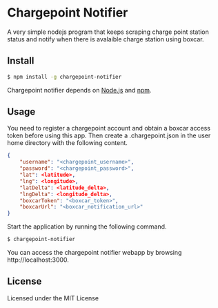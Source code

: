 # Chargepoint Notifier

A very simple nodejs program that keeps scraping charge point station status and notify when there is avalaible charge station using boxcar.

## Install

```sh
$ npm install -g chargepoint-notifier
```

Chargepoint notifier depends on [Node.js](http://nodejs.org/) and [npm](http://npmjs.org/).

## Usage

You need to register a chargepoint account and obtain a boxcar access token before using this app. Then create a .chargepoint.json in the user home directory with the following content.

```json
{
    "username": "<chargepoint_username>",
    "password": "<chargepoint_password>",
    "lat": <latitude>,
    "lng": <longitude>,
    "latDelta": <latitude_delta>,
    "lngDelta": <longitude_delta>,
    "boxcarToken": "<boxcar_token>",
    "boxcarUrl": "<boxcar_notification_url>"
}
```

Start the application by running the following command.

```sh
$ chargepoint-notifier
```

You can access the chargepoint notifier webapp by browsing http://localhost:3000.

## License

Licensed under the MIT License
